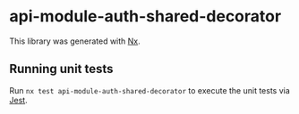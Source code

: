 # api-module-auth-shared-decorator

This library was generated with [Nx](https://nx.dev).

## Running unit tests

Run `nx test api-module-auth-shared-decorator` to execute the unit tests via [Jest](https://jestjs.io).
